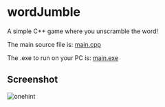 # wordJumble
A simple C++ game where you unscramble the word!

The main source file is: [main.cpp](/main.cpp)

The .exe to run on your PC is: [main.exe](/main.exe)

## Screenshot
![onehint](https://cloud.githubusercontent.com/assets/11253613/6429923/e654a5f8-bfb7-11e4-9d1b-ad26c7560b66.png)
